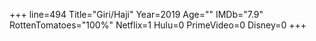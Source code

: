 +++
line=494
Title="Giri/Haji"
Year=2019
Age=""
IMDb="7.9"
RottenTomatoes="100%"
Netflix=1
Hulu=0
PrimeVideo=0
Disney=0
+++

